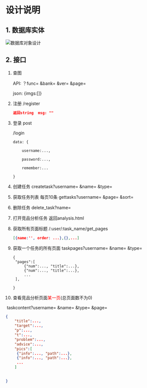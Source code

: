 # 设计说明

## 1. 数据库实体

![数据库对象设计](C:\Users\steve\Desktop\数据库对象设计.png)



## 2. 接口

1. 查图

   API: ？func= &bank= &ver= &page=

   json: {imgs:[]}

2. 注册 /register

   ```json
   返回string  msg: ""
   ```

   

3. 登录 post

   /login

   ```javasc
   data: {
   
   ​	username:...,
   
   ​	password:...,
   
   ​	remember:...
   
   }
   ```

   

4. 创建任务 createtask?username= &name= &type=

5. 获取任务列表 每页10条 gettasks?username= &page= &sort=

6. 删除任务 delete_task?name=

7. 打开竞品分析任务 返回analysis.html

8. 获取所有页面标题 /:user/:task_name/get_pages

   ```json
   [{name:'', order: ...},{},...]
   ```

   

9. 获取一个任务的所有页面 taskpages?username= &name= &type=

   ```
   {
   	"pages":[
   		{"num":..., "title":...},
   		{"num":..., "title":...},
   		...
   	],
       
   }
   ```

   

10. 查看竞品分析页面<font color="red">某一页</font>(总页面数不为0)

   ​		taskcontent?username= &name= &type= &page=

   ```json
   {
       "title":...,
       "target":...,
       "p":...,
       "t":...,
       "problem":...,
       "advice":...,
       "pics":[
       	{"info":..., "path":...},
   		{"info":..., "path":...},
   		...
       ]
       
       
   }
   ```






